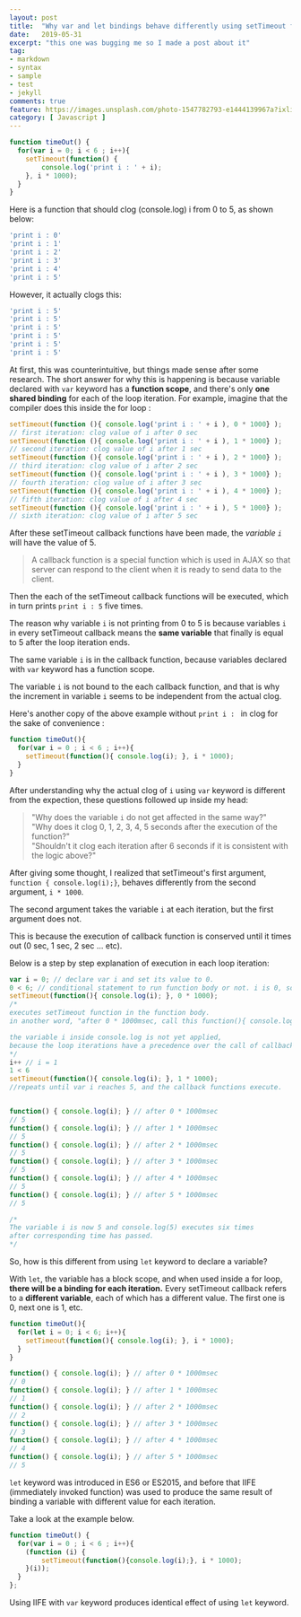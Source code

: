 ```yaml
---
layout: post
title:  "Why var and let bindings behave differently using setTimeout function"
date:   2019-05-31
excerpt: "this one was bugging me so I made a post about it"
tag:
- markdown 
- syntax
- sample
- test
- jekyll
comments: true
feature: https://images.unsplash.com/photo-1547782793-e1444139967a?ixlib=rb-1.2.1&ixid=eyJhcHBfaWQiOjEyMDd9&auto=format&fit=crop&w=1500&q=80
category: [ Javascript ]
---
```


~~~javascript
function timeOut() {
  for(var i = 0; i < 6 ; i++){
    setTimeout(function() { 
        console.log('print i : ' + i);
    }, i * 1000);
  }
}
~~~
Here is a function that should clog (console.log) i from 0 to 5, as shown below: 
~~~javascript
'print i : 0'
'print i : 1'
'print i : 2'
'print i : 3'
'print i : 4'
'print i : 5'
~~~ 
However, it actually clogs this:
~~~javascript
'print i : 5'
'print i : 5'
'print i : 5'
'print i : 5'
'print i : 5'
'print i : 5'
~~~
At first, this was counterintuitive, but things made sense after some research. 
The short answer for why this is happening is because variable declared with `var` keyword has a **function scope**, and there's only **one shared binding** for each of the loop iteration. 
For example, imagine that the compiler does this inside the for loop :
~~~javascript
setTimeout(function (){ console.log('print i : ' + i ), 0 * 1000} );
// first iteration: clog value of i after 0 sec
setTimeout(function (){ console.log('print i : ' + i ), 1 * 1000} );
// second iteration: clog value of i after 1 sec
setTimeout(function (){ console.log('print i : ' + i ), 2 * 1000} );
// third iteration: clog value of i after 2 sec
setTimeout(function (){ console.log('print i : ' + i ), 3 * 1000} );
// fourth iteration: clog value of i after 3 sec
setTimeout(function (){ console.log('print i : ' + i ), 4 * 1000} );
// fifth iteration: clog value of i after 4 sec
setTimeout(function (){ console.log('print i : ' + i ), 5 * 1000} );
// sixth iteration: clog value of i after 5 sec
~~~
After these setTimeout callback functions have been made, the *variable `i`* will have the value of 5.  
> A callback function is a special function which is used in AJAX so that server can respond to the client when it is ready to send data to the client.

Then the each of the setTimeout callback functions will be executed, which in turn prints `print i : 5` five times.

The reason why variable `i` is not printing from 0 to 5 is because variables `i` in every setTimeout callback means the **same variable** that finally is equal to 5 after the loop iteration ends.  

The same variable `i` is in the callback function, because variables declared with `var` keyword has a function scope. 

The variable `i` is not bound to the each callback function, and that is why the increment in variable `i` seems to be independent from the actual clog. 

Here's another copy of the above example without `print i : ` in clog for the sake of convenience :

~~~javascript
function timeOut(){
  for(var i = 0 ; i < 6 ; i++){
    setTimeout(function(){ console.log(i); }, i * 1000);
  }
}
~~~

After understanding why the actual clog of `i` using `var` keyword is different from the expection, these questions followed up inside my head:
>"Why does the variable `i` do not get affected in the same way?"   
>"Why does it clog 0, 1, 2, 3, 4, 5 seconds after the execution of the function?"  
>"Shouldn't it clog each iteration after 6 seconds if it is consistent with the logic above?"

After giving some thought, I realized that setTimeout's first argument, `function { console.log(i);}`, behaves differently from the second argument, `i * 1000`.

The second argument takes the variable `i` at each iteration, but the first argument does not.  

This is because the execution of callback function is conserved until it times out (0 sec, 1 sec, 2 sec ... etc).

Below is a step by step explanation of execution in each loop iteration:
~~~javascript
var i = 0; // declare var i and set its value to 0.
0 < 6; // conditional statement to run function body or not. i is 0, so true.
setTimeout(function(){ console.log(i); }, 0 * 1000);
/* 
executes setTimeout function in the function body.
in another word, "after 0 * 1000msec, call this function(){ console.log.(i); }"

the variable i inside console.log is not yet applied,
because the loop iterations have a precedence over the call of callback functions, unless specified as immediately invoked function (IIFE).
*/
i++ // i = 1
1 < 6
setTimeout(function(){ console.log(i); }, 1 * 1000);
//repeats until var i reaches 5, and the callback functions execute.


function() { console.log(i); } // after 0 * 1000msec
// 5
function() { console.log(i); } // after 1 * 1000msec
// 5
function() { console.log(i); } // after 2 * 1000msec
// 5
function() { console.log(i); } // after 3 * 1000msec
// 5
function() { console.log(i); } // after 4 * 1000msec
// 5
function() { console.log(i); } // after 5 * 1000msec
// 5

/*
The variable i is now 5 and console.log(5) executes six times 
after corresponding time has passed.
*/ 
~~~

So, how is this different from using `let` keyword to declare a variable?

With `let`, the variable has a block scope, and when used inside a for loop, **there will be a binding for each iteration.** Every setTimeout callback refers to a **different variable**, each of which has a different value. The first one is 0, next one is 1, etc.

~~~javascript
function timeOut(){
  for(let i = 0; i < 6; i++){
    setTimeout(function(){ console.log(i); }, i * 1000);
  }
}
~~~

~~~javascript
function() { console.log(i); } // after 0 * 1000msec
// 0
function() { console.log(i); } // after 1 * 1000msec
// 1
function() { console.log(i); } // after 2 * 1000msec
// 2
function() { console.log(i); } // after 3 * 1000msec
// 3
function() { console.log(i); } // after 4 * 1000msec
// 4
function() { console.log(i); } // after 5 * 1000msec
// 5
~~~

`let` keyword was introduced in ES6 or ES2015, and before that IIFE (immediately invoked function) was used to produce the same result of binding a variable with different value for each iteration.

Take a look at the example below.
~~~javascript
function timeOut() {
  for(var i = 0 ; i < 6 ; i++){
    (function (i) {
        setTimeout(function(){console.log(i);}, i * 1000);
    }(i));    
  }
};
~~~

Using IIFE with `var` keyword produces identical effect of using `let` keyword.


